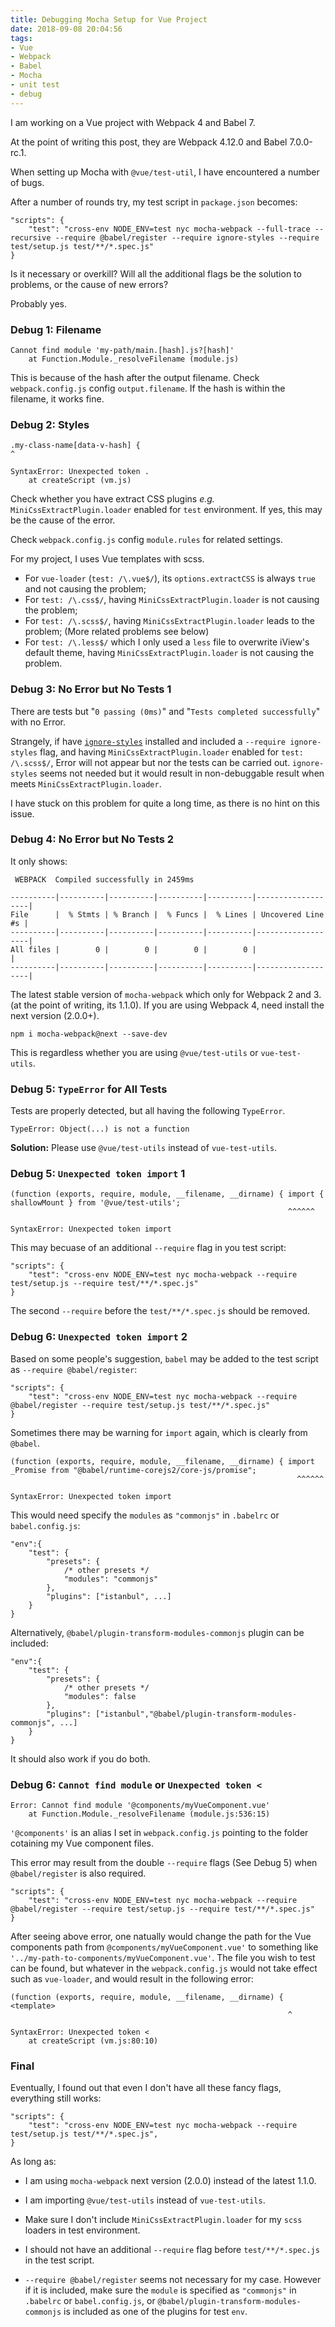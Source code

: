 ```yaml
---
title: Debugging Mocha Setup for Vue Project
date: 2018-09-08 20:04:56
tags: 
- Vue
- Webpack
- Babel
- Mocha
- unit test
- debug
---
```


I am working on a Vue project with Webpack 4 and Babel 7.

At the point of writing this post, they are Webpack 4.12.0 and Babel 7.0.0-rc.1.

When setting up Mocha with `@vue/test-util`, I have encountered a number of bugs.

After a number of rounds try, my test script in `package.json` becomes:

```
"scripts": {
	"test": "cross-env NODE_ENV=test nyc mocha-webpack --full-trace --recursive --require @babel/register --require ignore-styles --require test/setup.js test/**/*.spec.js"
}
```

Is it necessary or overkill? Will all the additional flags be the solution to problems, or the cause of new errors?

Probably yes.

<!-- more -->

### Debug 1: Filename

```
Cannot find module 'my-path/main.[hash].js?[hash]'
    at Function.Module._resolveFilename (module.js)
```

This is because of the hash after the output filename. Check `webpack.config.js` config `output.filename`. If the hash is within the filename, it works fine.

### Debug 2: Styles

```
.my-class-name[data-v-hash] {
^

SyntaxError: Unexpected token .
    at createScript (vm.js)
```

Check whether you have extract CSS plugins *e.g.* `MiniCssExtractPlugin.loader` enabled for `test` environment. If yes, this may be the cause of the error.

Check `webpack.config.js` config `module.rules` for related settings.

For my project, I uses Vue templates with scss.

- For `vue-loader` (`test: /\.vue$/`), its `options.extractCSS` is always `true` and not causing the problem;
- For `test: /\.css$/`, having `MiniCssExtractPlugin.loader` is not causing the problem;
- For `test: /\.scss$/`, having `MiniCssExtractPlugin.loader` leads to the problem; (More related problems see below)
- For `test: /\.less$/` which I only used a `less` file to overwrite iView's default theme, having `MiniCssExtractPlugin.loader` is not causing the problem.

### Debug 3: No Error but No Tests 1

There are tests but "`0 passing (0ms)`" and "`Tests completed successfully`" with no Error.

Strangely, if have [`ignore-styles`](https://www.npmjs.com/package/ignore-styles) installed and included a `--require ignore-styles` flag, and having `MiniCssExtractPlugin.loader` enabled for `test: /\.scss$/`, Error will not appear but nor the tests can be carried out. `ignore-styles` seems not needed but it would result in non-debuggable result when meets `MiniCssExtractPlugin.loader`.

I have stuck on this problem for quite a long time, as there is no hint on this issue.

### Debug 4: No Error but No Tests 2

It only shows: 

```
 WEBPACK  Compiled successfully in 2459ms

----------|----------|----------|----------|----------|-------------------|
File      |  % Stmts | % Branch |  % Funcs |  % Lines | Uncovered Line #s |
----------|----------|----------|----------|----------|-------------------|
All files |        0 |        0 |        0 |        0 |                   |
----------|----------|----------|----------|----------|-------------------|
```

The latest stable version of `mocha-webpack` which only for Webpack 2 and 3. (at the point of writing, its 1.1.0). If you are using Webpack 4, need install the next version (2.0.0+).

```
npm i mocha-webpack@next --save-dev
```

This is regardless whether you are using `@vue/test-utils` or `vue-test-utils`.


### Debug 5: `TypeError` for All Tests

Tests are properly detected, but all having the following `TypeError`.

```
TypeError: Object(...) is not a function
```

__Solution:__ Please use `@vue/test-utils` instead of `vue-test-utils`.


### Debug 5: `Unexpected token import` 1

```
(function (exports, require, module, __filename, __dirname) { import { shallowMount } from '@vue/test-utils';
                                                              ^^^^^^

SyntaxError: Unexpected token import
```

This may becuase of an additional `--require` flag in you test script:

```
"scripts": {
	"test": "cross-env NODE_ENV=test nyc mocha-webpack --require test/setup.js --require test/**/*.spec.js"
}
```
The second `--require` before the `test/**/*.spec.js` should be removed.

### Debug 6: `Unexpected token import` 2

Based on some people's suggestion, `babel` may be added to the test script as `--require @babel/register`:

```
"scripts": {
	"test": "cross-env NODE_ENV=test nyc mocha-webpack --require @babel/register --require test/setup.js test/**/*.spec.js"
}
```

Sometimes there may be warning for `import` again, which is clearly from `@babel`.

```
(function (exports, require, module, __filename, __dirname) { import _Promise from "@babel/runtime-corejs2/core-js/promise";
                                                                ^^^^^^
  
SyntaxError: Unexpected token import
```

This would need specify the `modules` as `"commonjs"` in `.babelrc` or `babel.config.js`:

```
"env":{
	"test": {
		"presets": {
			/* other presets */
			"modules": "commonjs"
		},
		"plugins": ["istanbul", ...]
	}
}
```

Alternatively, `@babel/plugin-transform-modules-commonjs` plugin can be included:

```
"env":{
	"test": {
		"presets": {
			/* other presets */
			"modules": false
		},
		"plugins": ["istanbul","@babel/plugin-transform-modules-commonjs", ...]
	}
}
```

It should also work if you do both.

### Debug 6: `Cannot find module` or `Unexpected token <`

```
Error: Cannot find module '@components/myVueComponent.vue'
    at Function.Module._resolveFilename (module.js:536:15)
```

`'@components'` is an alias I set in `webpack.config.js` pointing to the folder cotaining my Vue component files.

This error may result from the double `--require` flags (See Debug 5) when `@babel/register` is also required.

```
"scripts": {
	"test": "cross-env NODE_ENV=test nyc mocha-webpack --require @babel/register --require test/setup.js --require test/**/*.spec.js"
}
```

After seeing above error, one natually would change the path for the Vue components path from `@components/myVueComponent.vue'` to something like `'../my-path-to-components/myVueComponent.vue'`. The file you wish to test can be found, but whatever in the `webpack.config.js` would not take effect such as `vue-loader`, and would result in the following error:


```
(function (exports, require, module, __filename, __dirname) { <template>	
                                                              ^

SyntaxError: Unexpected token <
    at createScript (vm.js:80:10)
```


### Final

Eventually, I found out that even I don't have all these fancy flags, everything still works:

```
"scripts": {
    "test": "cross-env NODE_ENV=test nyc mocha-webpack --require test/setup.js test/**/*.spec.js",
}
```

As long as:

- I am using `mocha-webpack` next version (2.0.0) instead of the latest 1.1.0.

- I am importing `@vue/test-utils` instead of `vue-test-utils`.

- Make sure I don't include `MiniCssExtractPlugin.loader` for my `scss` loaders in test environment.

- I should not have an additional `--require` flag before `test/**/*.spec.js` in the test script.

- `--require @babel/register` seems not necessary for my case. However if it is included, make sure the `module` is specified as `"commonjs"` in `.babelrc` or `babel.config.js`, or `@babel/plugin-transform-modules-commonjs` is included as one of the plugins for test `env`.